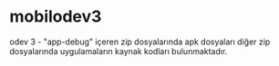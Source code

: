 # mobilodev3
odev 3 -
"app-debug" içeren zip dosyalarında apk dosyaları
diğer zip dosyalarında uygulamaların kaynak kodları bulunmaktadır.
